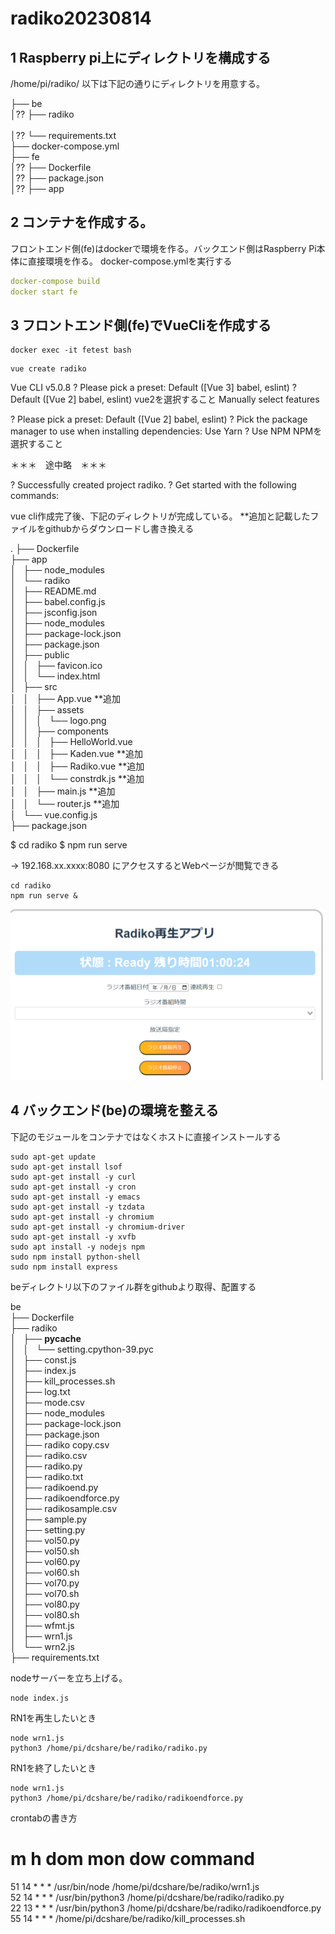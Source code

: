 # radiko20230814

## 1 Raspberry pi上にディレクトリを構成する

/home/pi/radiko/ 以下は下記の通りにディレクトリを用意する。

├── be			<br>
│?? ├── radiko	<br>	
│?? └── requirements.txt		<br>
├── docker-compose.yml		<br>
├── fe		<br>
│?? ├── Dockerfile <br>
│?? ├── package.json<br>
│?? ├── app	<br>

## 2 コンテナを作成する。

フロントエンド側(fe)はdockerで環境を作る。バックエンド側はRaspberry Pi本体に直接環境を作る。
docker-compose.ymlを実行する

```DockerFile:/home/pi/radikodocker-compose.yml
docker-compose build
docker start fe
```

## 3 フロントエンド側(fe)でVueCliを作成する

```console:/home/pi/radiko
docker exec -it fetest bash
```
```dockershell:/app
vue create radiko
```

Vue CLI v5.0.8
? Please pick a preset:
  Default ([Vue 3] babel, eslint)
? Default ([Vue 2] babel, eslint)  vue2を選択すること
  Manually select features

  ? Please pick a preset: Default ([Vue 2] babel, eslint)
? Pick the package manager to use when installing dependencies:
  Use Yarn
? Use NPM  NPMを選択すること

＊＊＊　途中略　＊＊＊

?  Successfully created project radiko.
?  Get started with the following commands:


vue cli作成完了後、下記のディレクトリが完成している。 **追加と記載したファイルをgithubからダウンロードし書き換える

.
├── Dockerfile <br>
├── app <br>
│   ├── node_modules <br>
│   └── radiko <br>
│       ├── README.md <br>
│       ├── babel.config.js <br>
│       ├── jsconfig.json <br>
│       ├── node_modules <br>
│       ├── package-lock.json <br>
│       ├── package.json <br>
│       ├── public <br>
│       │   ├── favicon.ico <br>
│       │   └── index.html <br>
│       ├── src <br>
│       │   ├── App.vue  **追加 <br>
│       │   ├── assets <br>
│       │   │   └── logo.png <br>
│       │   ├── components <br>
│       │   │   ├── HelloWorld.vue  <br>
│       │   │   ├── Kaden.vue **追加 <br>
│       │   │   ├── Radiko.vue **追加 <br>
│       │   │   └── constrdk.js **追加 <br>
│       │   ├── main.js **追加 <br>
│       │   └── router.js **追加 <br>
│       └── vue.config.js <br>
├── package.json <br>


 $ cd radiko
 $ npm run serve

-> 192.168.xx.xxxx:8080 にアクセスするとWebページが閲覧できる




```dockershell:/app
cd radiko
npm run serve &
```
![Alt text](image.png)

## 4 バックエンド(be)の環境を整える

下記のモジュールをコンテナではなくホストに直接インストールする

```console:/home/pi/be/radiko
sudo apt-get update
sudo apt-get install lsof
sudo apt-get install -y curl
sudo apt-get install -y cron
sudo apt-get install -y emacs
sudo apt-get install -y tzdata
sudo apt-get install -y chromium
sudo apt-get install -y chromium-driver
sudo apt-get install -y xvfb
sudo apt install -y nodejs npm
sudo npm install python-shell
sudo npm install express
```

beディレクトリ以下のファイル群をgithubより取得、配置する

be <br>
├── Dockerfile <br>
├── radiko <br>
│   ├── __pycache__ <br>
│   │   └── setting.cpython-39.pyc <br>
│   ├── const.js <br>
│   ├── index.js <br>
│   ├── kill_processes.sh <br>
│   ├── log.txt <br>
│   ├── mode.csv <br>
│   ├── node_modules <br>
│   ├── package-lock.json <br>
│   ├── package.json <br>
│   ├── radiko copy.csv <br>
│   ├── radiko.csv <br>
│   ├── radiko.py <br>
│   ├── radiko.txt <br>
│   ├── radikoend.py <br>
│   ├── radikoendforce.py <br>
│   ├── radikosample.csv <br>
│   ├── sample.py <br>
│   ├── setting.py <br>
│   ├── vol50.py <br>
│   ├── vol50.sh <br>
│   ├── vol60.py <br>
│   ├── vol60.sh <br>
│   ├── vol70.py <br>
│   ├── vol70.sh <br>
│   ├── vol80.py <br>
│   ├── vol80.sh <br>
│   ├── wfmt.js <br>
│   ├── wrn1.js <br>
│   └── wrn2.js <br>
├── requirements.txt <br>


nodeサーバーを立ち上げる。
```console:/home/pi/be/radiko
node index.js
```

RN1を再生したいとき

```console:/home/pi/be/radiko
node wrn1.js
python3 /home/pi/dcshare/be/radiko/radiko.py
```
RN1を終了したいとき
```console:/home/pi/be/radiko
node wrn1.js
python3 /home/pi/dcshare/be/radiko/radikoendforce.py
```


crontabの書き方

# m h  dom mon dow   command <br>
51 14 * * * /usr/bin/node /home/pi/dcshare/be/radiko/wrn1.js <br>
52 14 * * * /usr/bin/python3 /home/pi/dcshare/be/radiko/radiko.py <br>
22 13 * * * /usr/bin/python3 /home/pi/dcshare/be/radiko/radikoendforce.py <br>
55 14 * * * /home/pi/dcshare/be/radiko/kill_processes.sh <br>